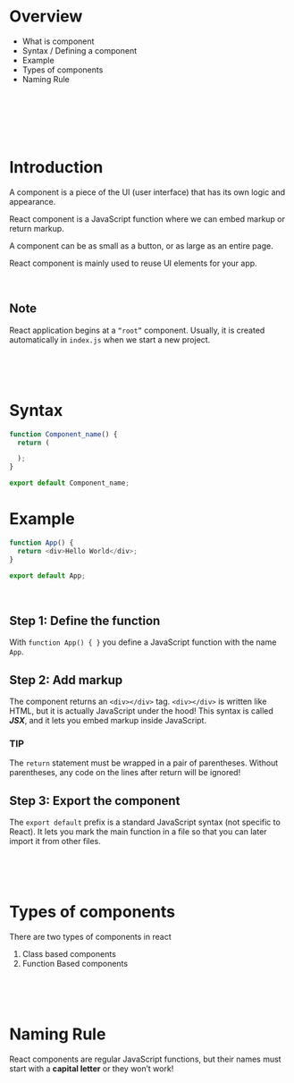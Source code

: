 # Overview

- What is component
- Syntax / Defining a component
- Example
- Types of components
- Naming Rule

&nbsp;

&nbsp;

&nbsp;

# Introduction

A component is a piece of the UI (user interface) that has its own logic and appearance.

React component is a JavaScript function where we can embed markup or return markup.

A component can be as small as a button, or as large as an entire page.

React component is mainly used to reuse UI elements for your app.

&nbsp;

## Note

React application begins at a `“root”` component. Usually, it is created automatically in `index.js` when we start a new project.

&nbsp;

&nbsp;

# Syntax

```js
function Component_name() {
  return (

  );
}

export default Component_name;
```

# Example

```js
function App() {
  return <div>Hello World</div>;
}

export default App;
```

&nbsp;

## Step 1: Define the function

With `function App() { }` you define a JavaScript function with the name `App`.

## Step 2: Add markup

The component returns an `<div></div>` tag. `<div></div>` is written like HTML, but it is actually JavaScript under the hood! This syntax is called **_JSX_**, and it lets you embed markup inside JavaScript.

### TIP

The `return` statement must be wrapped in a pair of parentheses. Without parentheses, any code on the lines after return will be ignored!

## Step 3: Export the component

The `export default` prefix is a standard JavaScript syntax (not specific to React). It lets you mark the main function in a file so that you can later import it from other files.

&nbsp;

&nbsp;

# Types of components

There are two types of components in react

1. Class based components
2. Function Based components

&nbsp;

&nbsp;

# Naming Rule

React components are regular JavaScript functions, but their names must start with a **capital letter** or they won’t work!

&nbsp;
&nbsp;

&nbsp;
&nbsp;

&nbsp;
